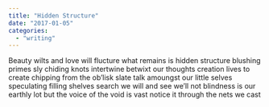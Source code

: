 ```yaml
---
title: "Hidden Structure"
date: "2017-01-05"
categories: 
  - "writing"
---
```


Beauty wilts and love will flucture 
what remains is hidden structure
blushing primes sly chiding knots 
intertwine betwixt our thoughts
creation lives to create 
chipping from the ob’lisk slate
talk amoungst our little selves 
speculating filling shelves
search we will and see we’ll not 
blindness is our earthly lot
but the voice of the void is vast 
notice it through the nets we cast
